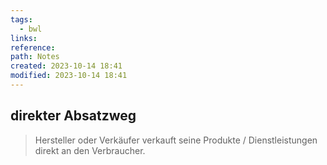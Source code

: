 ```yaml
---
tags:
  - bwl
links: 
reference: 
path: Notes
created: 2023-10-14 18:41
modified: 2023-10-14 18:41
---
```

## direkter Absatzweg 
> Hersteller oder Verkäufer verkauft seine Produkte / Dienstleistungen direkt an den Verbraucher.

